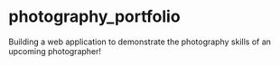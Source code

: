 # photography_portfolio
Building a web application to demonstrate the photography skills of an upcoming photographer!
